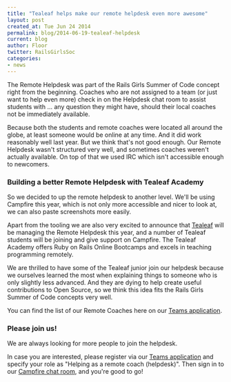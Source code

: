 ```yaml
---
title: "Tealeaf helps make our remote helpdesk even more awesome"
layout: post
created_at: Tue Jun 24 2014
permalink: blog/2014-06-19-tealeaf-helpdesk
current: blog
author: Floor
twitter: RailsGirlsSoc
categories:
- news
---
```


The Remote Helpdesk was part of the Rails Girls Summer of Code concept right from the beginning. Coaches who are not assigned to a team (or just want to help even more) check in on the Helpdesk chat room to assist students with ... any question they might have, should their local coaches not be immediately available.

Because both the students and remote coaches were located all around the globe, at least someone would be online at any time. And it did work reasonably well last year. But we think that's not good enough. Our Remote Helpdesk wasn't structured very well, and sometimes coaches weren't actually available. On top of that we used IRC which isn't accessible enough to newcomers.

### Building a better Remote Helpdesk with Tealeaf Academy

So we decided to up the remote helpdesk to another level. We'll be using Campfire this year, which is not only more accessible and nicer to look at, we can also paste screenshots more easily.

Apart from the tooling we are also very excited to announce that [Tealeaf](http://www.gotealeaf.com/) will be managing the Remote Helpdesk this year, and a number of Tealeaf students will be joining and give support on Campfire. The Tealeaf Academy offers Ruby on Rails Online Bootcamps and excels in teaching programming remotely.

We are thrilled to have some of the Tealeaf junior join our helpdesk because we ourselves learned the most when explaining things to someone who is only slightly less advanced. And they are dying to help create useful contributions to Open Source, so we think this idea fits the Rails Girls Summer of Code concepts very well.

You can find the list of our Remote Coaches here on our [Teams application](https://teams.railsgirlssummerofcode.org/).

### Please join us!

We are always looking for more people to join the helpdesk.

In case you are interested, please register via our [Teams application](https://teams.railsgirlssummerofcode.org/) and specify your role as "Helping as a remote coach (helpdesk)". Then sign in to our [Campfire chat room](https://railsgirlssummerofcode.campfirenow.com/33c5b), and you're good to go!
